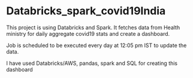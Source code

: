 # Databricks_spark_covid19India
This project is using Databricks and Spark. It fetches data from Health ministry for daily aggregate covid19 stats and create a dashboard.

Job is scheduled to be executed every day at 12:05 pm IST to update the data.

I have used Databricks/AWS, pandas, spark and SQL for creating this dashboard

